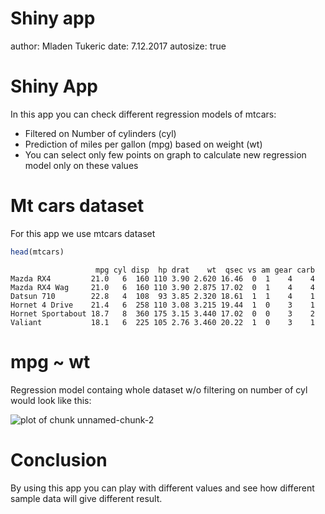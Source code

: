Shiny app
========================================================
author: Mladen Tukeric
date: 7.12.2017
autosize: true

Shiny App
========================================================

In this app you can check different regression models of mtcars:

- Filtered on Number of cylinders (cyl)
- Prediction of miles per gallon (mpg) based on weight (wt)
- You can select only few points on graph to calculate new regression model only on these values

Mt cars dataset
========================================================

For this app we use mtcars dataset

```r
head(mtcars)
```

```
                   mpg cyl disp  hp drat    wt  qsec vs am gear carb
Mazda RX4         21.0   6  160 110 3.90 2.620 16.46  0  1    4    4
Mazda RX4 Wag     21.0   6  160 110 3.90 2.875 17.02  0  1    4    4
Datsun 710        22.8   4  108  93 3.85 2.320 18.61  1  1    4    1
Hornet 4 Drive    21.4   6  258 110 3.08 3.215 19.44  1  0    3    1
Hornet Sportabout 18.7   8  360 175 3.15 3.440 17.02  0  0    3    2
Valiant           18.1   6  225 105 2.76 3.460 20.22  1  0    3    1
```

mpg ~ wt
========================================================

Regression model containg whole dataset w/o filtering on number of cyl would look like this:

![plot of chunk unnamed-chunk-2](Presentation-figure/unnamed-chunk-2-1.png)


Conclusion
========================================================

By using this app you can play with different values and see how different sample data will give different result.

